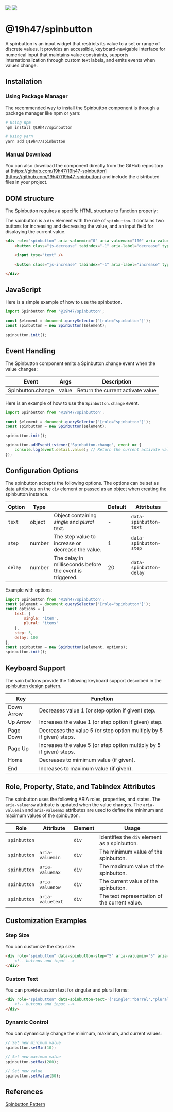 [![](https://img.shields.io/npm/v/@19h47/spinbutton)](https://www.npmjs.com/package/@19h47/spinbutton)
[![](https://img.shields.io/npm/dm/@19h47/spinbutton)](https://www.npmjs.com/package/@19h47/spinbutton)

# @19h47/spinbutton

A spinbutton is an input widget that restricts its value to a set or range of discrete values. It provides an accessible, keyboard-navigable interface for numerical input that maintains value constraints, supports internationalization through custom text labels, and emits events when values change.

## Installation

### Using Package Manager

The recommended way to install the Spinbutton component is through a package manager like npm or yarn:

```bash
# Using npm
npm install @19h47/spinbutton

# Using yarn
yarn add @19h47/spinbutton
```

### Manual Download

You can also download the component directly from the GitHub repository at [https://github.com/19h47/19h47-spinbutton](https://github.com/19h47/19h47-spinbutton) and include the distributed files in your project.

## DOM structure

The Spinbutton requires a specific HTML structure to function properly:

The spinbutton is a `div` element with the role of `spinbutton`. It contains two buttons for increasing and decreasing the value, and an input field for displaying the current value.

```html
<div role="spinbutton" aria-valuemin="0" aria-valuemax="100" aria-valuenow="10">
	<button class="js-decrease" tabindex="-1" aria-label="decrease" type="button">-</button>

	<input type="text" />

	<button class="js-increase" tabindex="-1" aria-label="increase" type="button">+</button>

</div>
```

## JavaScript

Here is a simple example of how to use the spinbutton.

```javascript
import Spinbutton from '@19h47/spinbutton';

const $element = document.querySelector('[role="spinbutton"]');
const spinbutton = new Spinbutton($element);

spinbutton.init();
```

## Event Handling

The Spinbutton component emits a Spinbutton.change event when the value changes:

| Event             | Args  | Description                       |
| ----------------- | ----- | --------------------------------- |
| Spinbutton.change | value | Return the current activate value |

Here is an example of how to use the `Spinbutton.change` event.

```javascript
import Spinbutton from '@19h47/spinbutton';

const $element = document.querySelector('[role="spinbutton"]');
const spinbutton = new Spinbutton($element);

spinbutton.init();

spinbutton.addEventListener('Spinbutton.change', event => {
	console.log(event.detail.value); // Return the current activate value
});
```

## Configuration Options

The spinbutton accepts the following options. The options can be set as data attributes on the `div` element or passed as an object when creating the spinbutton instance.

| Option  | Type   |                                                          | Default | Attributes              |
| ------- | ------ | -------------------------------------------------------- | ------- | ----------------------- |
| `text`  | object | Object containing _single_ and _plural_ text.            | -       | `data-spinbutton-text`  |
| `step`  | number | The step value to increase or decrease the value.        | 1       | `data-spinbutton-step`  |
| `delay` | number | The delay in milliseconds before the event is triggered. | 20      | `data-spinbutton-delay` |

Example with options:

```javascript
import Spinbutton from '@19h47/spinbutton';
const $element = document.querySelector('[role="spinbutton"]');
const options = {
	text: {
		single: 'item',
		plural: 'items'
	},
	step: 5,
	delay: 100
};
const spinbutton = new Spinbutton($element, options);
spinbutton.init();
```

## Keyboard Support

The spin buttons provide the following keyboard support described in the [spinbutton design pattern](https://www.w3.org/WAI/ARIA/apg/patterns/spinbutton/).

| Key        | Function                                                             |
| ---------- | -------------------------------------------------------------------- |
| Down Arrow | Decreases value 1 (or step option if given) step.                    |
| Up Arrow   | Increases the value 1 (or step option if given) step.                |
| Page Down  | Decreases the value 5 (or step option multiply by 5 if given) steps. |
| Page Up    | Increases the value 5 (or step option multiply by 5 if given) steps. |
| Home       | Decreases to mimimum value (if given).                               |
| End        | Increases to maximum value (if given).                               |

## Role, Property, State, and Tabindex Attributes

The spinbutton uses the following ARIA roles, properties, and states. The `aria-valuenow` attribute is updated when the value changes. The `aria-valuemin` and `aria-valuemax` attributes are used to define the minimum and maximum values of the spinbutton.

| Role         | Attribute        | Element | Usage                                         |
| ------------ | ---------------- | ------- | ----------------------------------------------|
| `spinbutton` |                  | `div`   | Identifies the `div` element as a spinbutton. |
| `spinbutton` | `aria-valuemin`  | `div`   | The minimum value of the spinbutton.          |
| `spinbutton` | `aria-valuemax`  | `div`   | The maximum value of the spinbutton.          |
| `spinbutton` | `aria-valuenow`  | `div`   | The current value of the spinbutton.          |
| `spinbutton` | `aria-valuetext` | `div`   | The text representation of the current value. |

## Customization Examples

### Step Size

You can customize the step size:

```html
<div role="spinbutton" data-spinbutton-step="5" aria-valuemin="5" aria-valuemax="50" aria-valuenow="5">
    <!-- buttons and input -->
</div>
```
### Custom Text

You can provide custom text for singular and plural forms:

```html
<div role="spinbutton" data-spinbutton-text='{"single":"barrel","plural":"barrels"}' aria-valuemin="1" aria-valuemax="100" aria-valuenow="1">
    <!-- buttons and input -->
</div>
```

### Dynamic Control

You can dynamically change the minimum, maximum, and current values:

```javascript
// Set new minimum value
spinbutton.setMin(10);

// Set new maximum value
spinbutton.setMax(200);

// Set new value
spinbutton.setValue(50);
```

## References

[Spinbutton Pattern](https://www.w3.org/WAI/ARIA/apg/patterns/spinbutton/)
